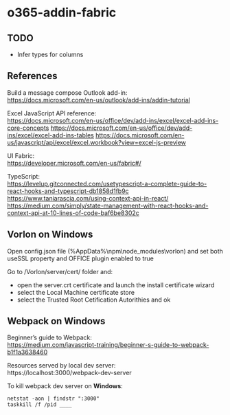 # o365-addin-fabric

## TODO

- Infer types for columns

## References

Build a message compose Outlook add-in:\
https://docs.microsoft.com/en-us/outlook/add-ins/addin-tutorial

Excel JavaScript API reference:\
https://docs.microsoft.com/en-us/office/dev/add-ins/excel/excel-add-ins-core-concepts
https://docs.microsoft.com/en-us/office/dev/add-ins/excel/excel-add-ins-tables
https://docs.microsoft.com/en-us/javascript/api/excel/excel.workbook?view=excel-js-preview

UI Fabric:\
https://developer.microsoft.com/en-us/fabric#/

TypeScript:\
https://levelup.gitconnected.com/usetypescript-a-complete-guide-to-react-hooks-and-typescript-db1858d1fb9c
https://www.taniarascia.com/using-context-api-in-react/
https://medium.com/simply/state-management-with-react-hooks-and-context-api-at-10-lines-of-code-baf6be8302c

## Vorlon on Windows 

Open config.json file (%AppData%\npm\node_modules\vorlon) and set both useSSL property and OFFICE plugin enabled to true

Go to /Vorlon/server/cert/ folder and:
- open the server.crt certificate and launch the install certificate wizard
- select the Local Machine certificate store
- select the Trusted Root Cetification Autorithies and ok

## Webpack on Windows

Beginner’s guide to Webpack:\
https://medium.com/javascript-training/beginner-s-guide-to-webpack-b1f1a3638460

Resources served by local dev server:\
https://localhost:3000/webpack-dev-server

To kill webpack dev server on **Windows**:

    netstat -aon | findstr ":3000"
    taskkill /f /pid ____
